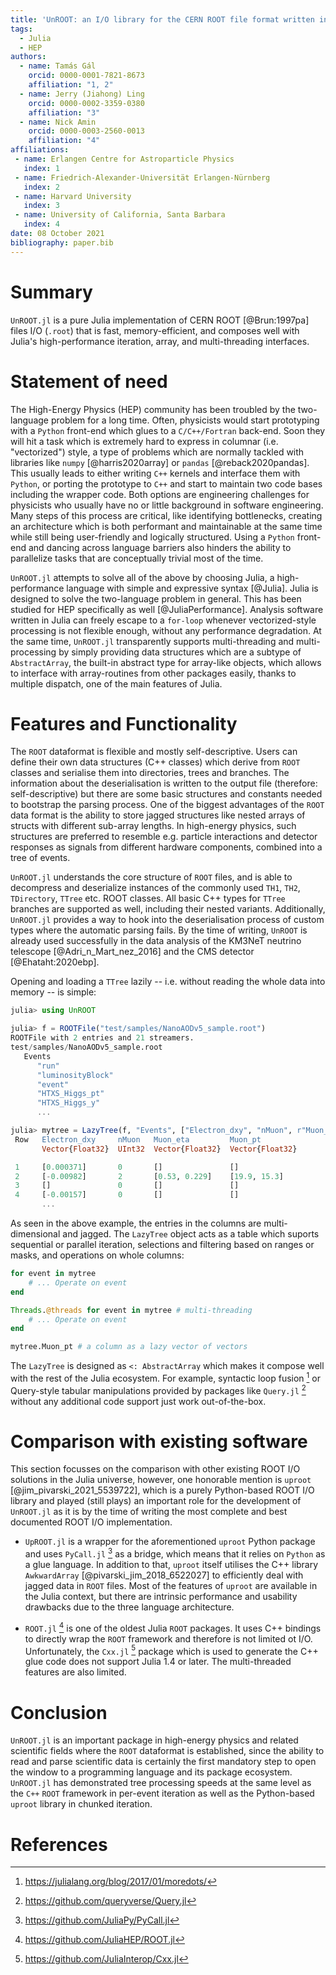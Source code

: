 ```yaml
---
title: 'UnROOT: an I/O library for the CERN ROOT file format written in Julia'
tags:
  - Julia
  - HEP
authors:
  - name: Tamás Gál
    orcid: 0000-0001-7821-8673
    affiliation: "1, 2"
  - name: Jerry (Jiahong) Ling
    orcid: 0000-0002-3359-0380
    affiliation: "3"
  - name: Nick Amin
    orcid: 0000-0003-2560-0013
    affiliation: "4"
affiliations:
 - name: Erlangen Centre for Astroparticle Physics
   index: 1
 - name: Friedrich-Alexander-Universität Erlangen-Nürnberg
   index: 2
 - name: Harvard University
   index: 3
 - name: University of California, Santa Barbara
   index: 4
date: 08 October 2021
bibliography: paper.bib
---
```

# Summary
`UnROOT.jl` is a pure Julia implementation of CERN ROOT [@Brun:1997pa] files I/O
(`.root`) that is fast, memory-efficient, and composes well with Julia's
high-performance iteration, array, and multi-threading interfaces.

# Statement of need
The High-Energy Physics (HEP) community has been troubled by the two-language
problem for a long time. Often, physicists would start prototyping with a
`Python` front-end which glues to a `C/C++/Fortran` back-end. Soon they will hit
a task which is extremely hard to express in columnar (i.e. "vectorized") style,
a type of problems which are normally tackled with libraries like
`numpy` [@harris2020array] or `pandas` [@reback2020pandas]. This usually leads to
either writing `C++` kernels and interface them with `Python`, or porting the
prototype to `C++` and start to maintain two code bases including the wrapper
code. Both options are engineering challenges for physicists who usually have no
or little background in software engineering. Many steps of this process are
critical, like identifying bottlenecks, creating an architecture which is both
performant and maintainable at the same time while still being user-friendly and
logically structured. Using a `Python` front-end and dancing across language
barriers also hinders the ability to parallelize tasks that are conceptually
trivial most of the time.

`UnROOT.jl` attempts to solve all of the above by choosing Julia, a
high-performance language with simple and expressive syntax [@Julia]. Julia is
designed to solve the two-language problem in general. This has been studied for
HEP specifically as well [@JuliaPerformance]. Analysis software written in Julia
can freely escape to a `for-loop` whenever vectorized-style processing is not
flexible enough, without any performance degradation. At the same time,
`UnROOT.jl` transparently supports multi-threading and multi-processing by
simply providing data structures which are a subtype of `AbstractArray`, the
built-in abstract type for array-like objects, which allows to interface with
array-routines from other packages easily, thanks to multiple dispatch, one of
the main features of Julia.

# Features and Functionality

The `ROOT` dataformat is flexible and mostly self-descriptive. Users can define
their own data structures (C++ classes) which derive from `ROOT` classes and
serialise them into directories, trees and branches. The information about the
deserialisation is written to the output file (therefore: self-descriptive) but
there are some basic structures and constants needed to bootstrap the parsing
process. One of the biggest advantages of the `ROOT` data format is the ability
to store jagged structures like nested arrays of structs with different
sub-array lengths. In high-energy physics, such structures are preferred to
resemble e.g. particle interactions and detector responses as signals from 
different hardware components, combined into a tree of events.

`UnROOT.jl` understands the core structure of `ROOT` files, and is able to
decompress and deserialize instances of the commonly used `TH1`, `TH2`,
`TDirectory`, `TTree` etc. ROOT classes. All basic C++ types for `TTree`
branches are supported as well, including their nested variants. Additionally,
`UnROOT.jl` provides a way to hook into the deserialisation process of custom
types where the automatic parsing fails. By the time of writing, `UnROOT` is
already used successfully in the data analysis of the KM3NeT neutrino
telescope [@Adri_n_Mart_nez_2016] and the CMS detector [@Ehataht:2020ebp].

Opening and loading a `TTree` lazily -- i.e. without reading the whole data into
memory -- is simple:

```julia
julia> using UnROOT

julia> f = ROOTFile("test/samples/NanoAODv5_sample.root")
ROOTFile with 2 entries and 21 streamers.
test/samples/NanoAODv5_sample.root
   Events
      "run"
      "luminosityBlock"
      "event"
      "HTXS_Higgs_pt"
      "HTXS_Higgs_y"
      ...

julia> mytree = LazyTree(f, "Events", ["Electron_dxy", "nMuon", r"Muon_(pt|eta)$"])
 Row   Electron_dxy     nMuon   Muon_eta         Muon_pt
       Vector{Float32}  UInt32  Vector{Float32}  Vector{Float32}

 1     [0.000371]       0       []               []
 2     [-0.00982]       2       [0.53, 0.229]    [19.9, 15.3]
 3     []               0       []               []
 4     [-0.00157]       0       []               []
       ...
```

As seen in the above example, the entries in the columns are multi-dimensional
and jagged. The `LazyTree` object acts as a table which suports sequential
or parallel iteration, selections and filtering based on ranges or masks, and
operations on whole columns:

```julia
for event in mytree
    # ... Operate on event
end

Threads.@threads for event in mytree # multi-threading
    # ... Operate on event
end

mytree.Muon_pt # a column as a lazy vector of vectors
```

The `LazyTree` is designed as `<: AbstractArray` which makes it compose well
with the rest of the Julia ecosystem. For example, syntactic loop fusion [^1] or
Query-style tabular manipulations provided by packages like `Query.jl` [^2] without
any additional code support just work out-of-the-box.

# Comparison with existing software

This section focusses on the comparison with other existing ROOT I/O solutions
in the Julia universe, however, one honorable mention is `uproot`
[@jim_pivarski_2021_5539722], which is a purely Python-based ROOT I/O library
and played (still plays) an important role for the development of `UnROOT.jl` as
it is by the time of writing the most complete and best documented ROOT I/O
implementation.

- `UpROOT.jl` is a wrapper for the aforementioned `uproot` Python package and
  uses `PyCall.jl` [^3] as a bridge, which means that it relies on `Python` as a
  glue language. In addition to that, `uproot` itself utilises the C++ library
  `AwkwardArray` [@pivarski_jim_2018_6522027] to efficiently deal with jagged
  data in `ROOT` files. Most of the features of `uproot` are available in the
  Julia context, but there are intrinsic performance and usability drawbacks due
  to the three language architecture.

- `ROOT.jl` [^4] is one of the oldest Julia `ROOT` packages. It uses C++ bindings to
  directly wrap the `ROOT` framework and therefore is not limited ot I/O.
  Unfortunately, the `Cxx.jl` [^5] package which is used to generate the C++ glue
  code does not support Julia 1.4 or later. The multi-threaded features are also
  limited.

# Conclusion

`UnROOT.jl` is an important package in high-energy physics and related
scientific fields where the `ROOT` dataformat is established, since the ability
to read and parse scientific data is certainly the first mandatory step to open
the window to a programming language and its package ecosystem. `UnROOT.jl` has
demonstrated tree processing speeds at the same level as the `C++` `ROOT`
framework in per-event iteration as well as the Python-based `uproot` library in
chunked iteration.

# References


[^1]: https://julialang.org/blog/2017/01/moredots/
[^2]: https://github.com/queryverse/Query.jl
[^3]: https://github.com/JuliaPy/PyCall.jl
[^4]: https://github.com/JuliaHEP/ROOT.jl
[^5]: https://github.com/JuliaInterop/Cxx.jl
